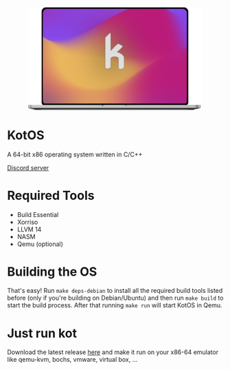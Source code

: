 <p align="center">
	<img src="./Meta/Images/Logo/laptop.png?raw=true" width="406px"/> 
</p>

# KotOS
A 64-bit x86 operating system written in C/C++

<a href="https://discord.gg/XJzhM7uKkz">Discord server</a>

# Required Tools

- Build Essential
- Xorriso
- LLVM 14
- NASM
- Qemu (optional)

# Building the OS
That's easy! Run `make deps-debian` to install all the required build tools listed before (only if you're building on Debian/Ubuntu) and then run `make build` to start the build process. After that running `make run` will start KotOS in Qemu.
# Just run kot
Download the latest release <a href="https://github.com/kot-org/Kot/releases">here</a> and make it run on your x86-64 emulator like qemu-kvm, bochs, vmware, virtual box, ...
